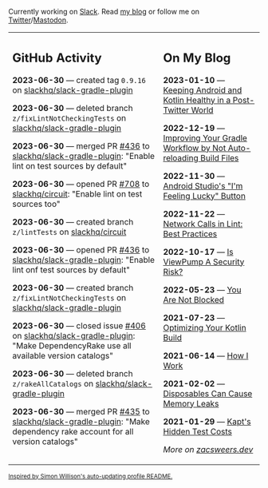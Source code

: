 Currently working on [Slack](https://slack.com/). Read [my blog](https://zacsweers.dev/) or follow me on [Twitter](https://twitter.com/ZacSweers)/[Mastodon](https://hachyderm.io/@ZacSweers).

<table><tr><td valign="top" width="60%">

## GitHub Activity
<!-- githubActivity starts -->
**2023-06-30** — created tag `0.9.16` on [slackhq/slack-gradle-plugin](https://github.com/slackhq/slack-gradle-plugin)

**2023-06-30** — deleted branch `z/fixLintNotCheckingTests` on [slackhq/slack-gradle-plugin](https://github.com/slackhq/slack-gradle-plugin)

**2023-06-30** — merged PR [#436](https://github.com/slackhq/slack-gradle-plugin/pull/436) to [slackhq/slack-gradle-plugin](https://github.com/slackhq/slack-gradle-plugin): "Enable lint on test sources by default"

**2023-06-30** — opened PR [#708](https://github.com/slackhq/circuit/pull/708) to [slackhq/circuit](https://github.com/slackhq/circuit): "Enable lint on test sources too"

**2023-06-30** — created branch `z/lintTests` on [slackhq/circuit](https://github.com/slackhq/circuit)

**2023-06-30** — opened PR [#436](https://github.com/slackhq/slack-gradle-plugin/pull/436) to [slackhq/slack-gradle-plugin](https://github.com/slackhq/slack-gradle-plugin): "Enable lint onf test sources by default"

**2023-06-30** — created branch `z/fixLintNotCheckingTests` on [slackhq/slack-gradle-plugin](https://github.com/slackhq/slack-gradle-plugin)

**2023-06-30** — closed issue [#406](https://github.com/slackhq/slack-gradle-plugin/issues/406) on [slackhq/slack-gradle-plugin](https://github.com/slackhq/slack-gradle-plugin): "Make DependencyRake use all available version catalogs"

**2023-06-30** — deleted branch `z/rakeAllCatalogs` on [slackhq/slack-gradle-plugin](https://github.com/slackhq/slack-gradle-plugin)

**2023-06-30** — merged PR [#435](https://github.com/slackhq/slack-gradle-plugin/pull/435) to [slackhq/slack-gradle-plugin](https://github.com/slackhq/slack-gradle-plugin): "Make dependency rake account for all version catalogs"
<!-- githubActivity ends -->
</td><td valign="top" width="40%">

## On My Blog
<!-- blog starts -->
**2023-01-10** — [Keeping Android and Kotlin Healthy in a Post-Twitter World](https://www.zacsweers.dev/keeping-android-healthy/)

**2022-12-19** — [Improving Your Gradle Workflow by Not Auto-reloading Build Files](https://www.zacsweers.dev/improving-your-workflow-by-not-auto-reloading-build-files/)

**2022-11-30** — [Android Studio's "I'm Feeling Lucky" Button](https://www.zacsweers.dev/android-studios-im-feeling-lucky-button/)

**2022-11-22** — [Network Calls in Lint: Best Practices](https://www.zacsweers.dev/network-calls-in-lint-best-practices/)

**2022-10-17** — [Is ViewPump A Security Risk?](https://www.zacsweers.dev/is-viewpump-a-security-risk/)

**2022-05-23** — [You Are Not Blocked](https://www.zacsweers.dev/you-are-not-blocked/)

**2021-07-23** — [Optimizing Your Kotlin Build](https://www.zacsweers.dev/optimizing-your-kotlin-build/)

**2021-06-14** — [How I Work](https://www.zacsweers.dev/how-i-work/)

**2021-02-02** — [Disposables Can Cause Memory Leaks](https://www.zacsweers.dev/disposables-can-cause-memory-leaks/)

**2021-01-29** — [Kapt's Hidden Test Costs](https://www.zacsweers.dev/kapts-hidden-test-costs/)
<!-- blog ends -->
_More on [zacsweers.dev](https://zacsweers.dev/)_
</td></tr></table>

<sub><a href="https://simonwillison.net/2020/Jul/10/self-updating-profile-readme/">Inspired by Simon Willison's auto-updating profile README.</a></sub>